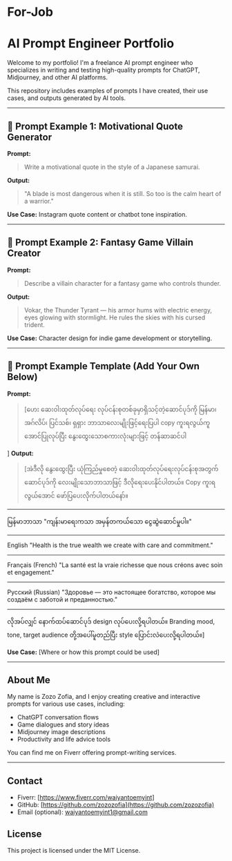 # For-Job
# AI Prompt Engineer Portfolio

Welcome to my portfolio! I'm a freelance AI prompt engineer who specializes in writing and testing high-quality prompts for ChatGPT, Midjourney, and other AI platforms.

This repository includes examples of prompts I have created, their use cases, and outputs generated by AI tools.

---

## 🔹 Prompt Example 1: Motivational Quote Generator

**Prompt:**
> Write a motivational quote in the style of a Japanese samurai.

**Output:**
> "A blade is most dangerous when it is still. So too is the calm heart of a warrior."

**Use Case:**
Instagram quote content or chatbot tone inspiration.

---

## 🔹 Prompt Example 2: Fantasy Game Villain Creator

**Prompt:**
> Describe a villain character for a fantasy game who controls thunder.

**Output:**
> Vokar, the Thunder Tyrant — his armor hums with electric energy, eyes glowing with stormlight. He rules the skies with his cursed trident.

**Use Case:**
Character design for indie game development or storytelling.

---

## 🔹 Prompt Example Template (Add Your Own Below)

**Prompt:**
> [ဟေး ဆေးဝါးထုတ်လုပ်ရေး လုပ်ငန်းစုတစ်ခုမှာရှိသင့်တဲ့ဆောင်ပုဒ်ကို မြန်မာ၊ အဂ်လိပ်၊ ပြင်သစ်၊ ရှရှား ဘာသာလေးမျိုးဖြင့်ရေးပြပါ copy ကူးရလွယ်ကူအောင်ပြုလုပ်ပြီး နွေးထွေးသောစကားလုံးများဖြင့် တန်ဆာဆင်ပါ

]
**Output:**
> [အဲဒီလို နွေးထွေးပြီး ယုံကြည်မှုစေတဲ့ ဆေးဝါးထုတ်လုပ်ရေးလုပ်ငန်းစုအတွက် ဆောင်ပုဒ်ကို လေးမျိုးသောဘာသာဖြင့် ဒီလိုရေးပေးနိုင်ပါတယ်။ Copy ကူးရလွယ်အောင် ဖော်ပြပေးလိုက်ပါတယ်နော်။


---

မြန်မာဘာသာ
"ကျန်းမာရေးကသာ အမှန်တကယ်သော ငွေဆွဲဆောင်မှုပါ။"


---

English
"Health is the true wealth we create with care and commitment."


---

Français (French)
"La santé est la vraie richesse que nous créons avec soin et engagement."


---

Русский (Russian)
"Здоровье — это настоящее богатство, которое мы создаём с заботой и преданностью."


---

လိုအပ်လျှင် နောက်ထပ်ဆောင်ပုဒ် design လုပ်ပေးလို့ရပါတယ်။ Branding mood, tone, target audience တို့အပေါ်မူတည်ပြီး style ပြောင်းလဲပေးလို့ရပါတယ်။]

**Use Case:**
[Where or how this prompt could be used]

---

## About Me

My name is Zozo Zofia, and I enjoy creating creative and interactive prompts for various use cases, including:
- ChatGPT conversation flows
- Game dialogues and story ideas
- Midjourney image descriptions
- Productivity and life advice tools

You can find me on Fiverr offering prompt-writing services.

---

## Contact

- Fiverr: [https://www.fiverr.com/waiyantoemyint]
- GitHub: [https://github.com/zozozofia](https://github.com/zozozofia)
- Email (optional): waiyantoemyint1@gmail.com

## License

This project is licensed under the MIT License.
